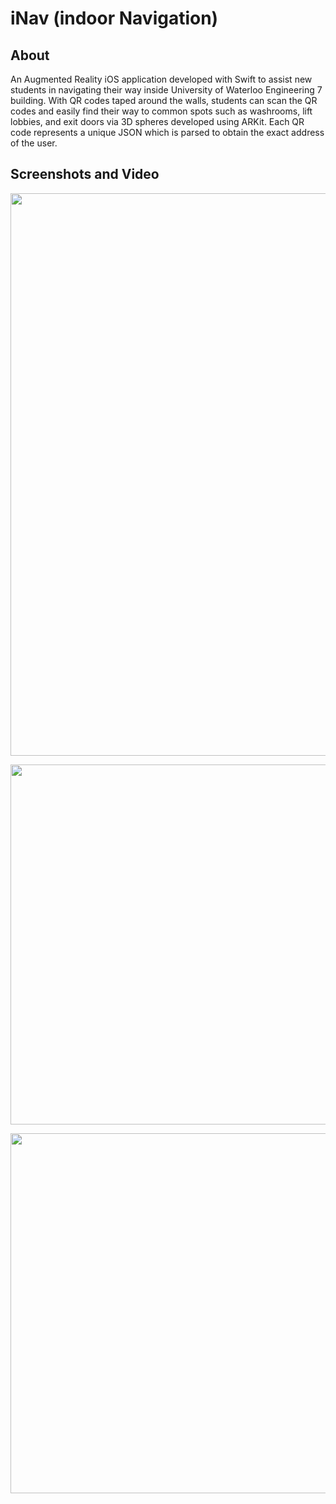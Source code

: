 # iNav (indoor Navigation)

## About
An Augmented Reality iOS application developed with Swift to assist new students in navigating their way inside University of Waterloo Engineering 7 building. With QR codes taped around the walls, students can scan the QR codes and easily find their way to common spots such as washrooms, lift lobbies, and exit doors via 3D spheres developed using ARKit. Each QR code represents a unique JSON which is parsed to obtain the exact address of the user.

## Screenshots and Video

<img src="https://github.com/asong4211/iNav/blob/master/QRreader/Device%20Framed%20Screenshots/iNav.mp4" width="900" />

<img src="https://github.com/asong4211/iNav/blob/master/QRreader/Device%20Framed%20Screenshots/IMG_5019.JPG
" width="576" /> 

<img src="https://github.com/asong4211/iNav/blob/master/QRreader/Device%20Framed%20Screenshots/IMG_5015.JPG
" width="576" /> 
